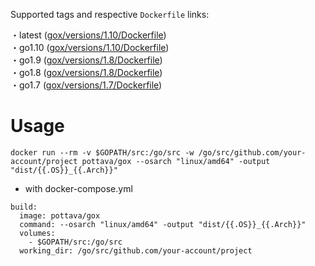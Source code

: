 Supported tags and respective `Dockerfile` links:  

・latest ([gox/versions/1.10/Dockerfile](https://github.com/pottava/docker-golang-tools/blob/master/gox/versions/1.10/Dockerfile))  
・go1.10 ([gox/versions/1.10/Dockerfile](https://github.com/pottava/docker-golang-tools/blob/master/gox/versions/1.10/Dockerfile))  
・go1.9 ([gox/versions/1.8/Dockerfile](https://github.com/pottava/docker-golang-tools/blob/master/gox/versions/1.9/Dockerfile))  
・go1.8 ([gox/versions/1.8/Dockerfile](https://github.com/pottava/docker-golang-tools/blob/master/gox/versions/1.8/Dockerfile))  
・go1.7 ([gox/versions/1.7/Dockerfile](https://github.com/pottava/docker-golang-tools/blob/master/gox/versions/1.7/Dockerfile))  

# Usage
`docker run --rm -v $GOPATH/src:/go/src -w /go/src/github.com/your-account/project pottava/gox --osarch "linux/amd64" -output "dist/{{.OS}}_{{.Arch}}"`

* with docker-compose.yml

```
build:
  image: pottava/gox
  command: --osarch "linux/amd64" -output "dist/{{.OS}}_{{.Arch}}"
  volumes:
    - $GOPATH/src:/go/src
  working_dir: /go/src/github.com/your-account/project
```
